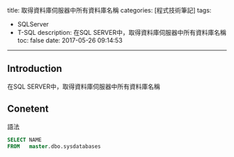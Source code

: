 title: 取得資料庫伺服器中所有資料庫名稱
categories: [程式技術筆記]
tags:
  - SQLServer
  - T-SQL
description: 在SQL SERVER中，取得資料庫伺服器中所有資料庫名稱
toc: false
date: 2017-05-26 09:14:53
---

## Introduction
在SQL SERVER中，取得資料庫伺服器中所有資料庫名稱

## Conetent
語法
``` sql
SELECT NAME 
FROM   master.dbo.sysdatabases 
```
